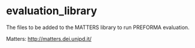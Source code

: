 # evaluation_library
The files to be added to the MATTERS library to run PREFORMA evaluation.

Matters: http://matters.dei.unipd.it/
